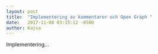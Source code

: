 ```yaml
---
layout: post
title:  "Implementering av kommentarer och Open Graph "
date:   2017-11-08 03:15:12 -0500
author: Kajsa
---
```


Implementering...
